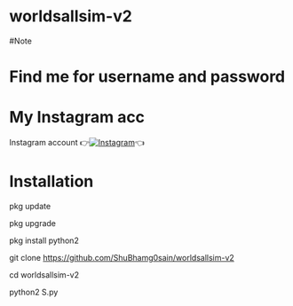 # worldsallsim-v2

#Note
# Find me for username and password
# My Instagram acc

Instagram account
👉[![Instagram  ](https://img.shields.io/badge/INSTAGRAM-FOLLOW-red?style=for-the-badge&logo=instagram)](https://www.instagram.com/shubhamg0sain)👈

# Installation
pkg update

pkg upgrade

pkg install python2

git clone https://github.com/ShuBhamg0sain/worldsallsim-v2

cd worldsallsim-v2

python2 S.py

